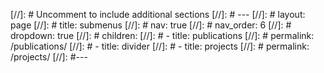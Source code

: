 [//]: # Uncomment to include additional sections 
[//]: # ---
[//]: # layout: page
[//]: # title: submenus
[//]: # nav: true
[//]: # nav_order: 6
[//]: # dropdown: true
[//]: # children: 
[//]: #   - title: publications
[//]: #     permalink: /publications/
[//]: #   - title: divider
[//]: #   - title: projects
[//]: #     permalink: /projects/
[//]: #---
